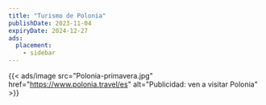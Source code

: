 ```yaml
---
title: "Turismo de Polonia"
publishDate: 2023-11-04
expiryDate: 2024-12-27
ads:
  placement:
    - sidebar
---
```



{{< ads/image src="Polonia-primavera.jpg" href="https://www.polonia.travel/es" alt="Publicidad: ven a visitar Polonia" >}}
